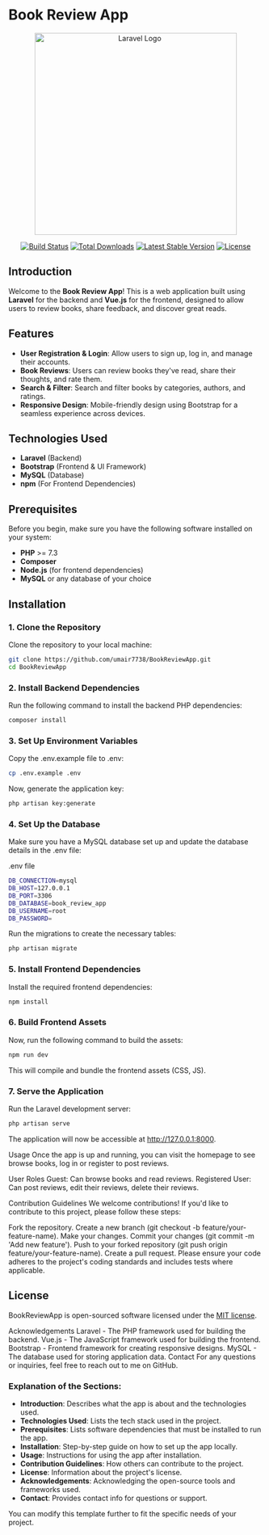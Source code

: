 # Book Review App

<p align="center"><a href="https://laravel.com" target="_blank"><img src="https://raw.githubusercontent.com/laravel/art/master/logo-lockup/5%20SVG/2%20CMYK/1%20Full%20Color/laravel-logolockup-cmyk-red.svg" width="400" alt="Laravel Logo"></a></p>

<p align="center">
<a href="https://github.com/laravel/framework/actions"><img src="https://github.com/laravel/framework/workflows/tests/badge.svg" alt="Build Status"></a>
<a href="https://packagist.org/packages/laravel/framework"><img src="https://img.shields.io/packagist/dt/laravel/framework" alt="Total Downloads"></a>
<a href="https://packagist.org/packages/laravel/framework"><img src="https://img.shields.io/packagist/v/laravel/framework" alt="Latest Stable Version"></a>
<a href="https://packagist.org/packages/laravel/framework"><img src="https://img.shields.io/packagist/l/laravel/framework" alt="License"></a>
</p>

## Introduction

Welcome to the **Book Review App**! This is a web application built using **Laravel** for the backend and **Vue.js** for the frontend, designed to allow users to review books, share feedback, and discover great reads.

## Features

- **User Registration & Login**: Allow users to sign up, log in, and manage their accounts.
- **Book Reviews**: Users can review books they've read, share their thoughts, and rate them.
- **Search & Filter**: Search and filter books by categories, authors, and ratings.
- **Responsive Design**: Mobile-friendly design using Bootstrap for a seamless experience across devices.

## Technologies Used

- **Laravel** (Backend)
- **Bootstrap** (Frontend & UI Framework)
- **MySQL** (Database)
- **npm** (For Frontend Dependencies)

## Prerequisites

Before you begin, make sure you have the following software installed on your system:

- **PHP** >= 7.3
- **Composer**
- **Node.js** (for frontend dependencies)
- **MySQL** or any database of your choice

## Installation


### 1. Clone the Repository
Clone the repository to your local machine:

```bash
git clone https://github.com/umair7738/BookReviewApp.git
cd BookReviewApp
```

### 2. Install Backend Dependencies
Run the following command to install the backend PHP dependencies:
```bash
composer install
```

### 3. Set Up Environment Variables
Copy the .env.example file to .env:
```bash
cp .env.example .env
```

Now, generate the application key:
```bash
php artisan key:generate
```


### 4. Set Up the Database
Make sure you have a MySQL database set up and update the database details in the .env file:

.env file
```bash
DB_CONNECTION=mysql
DB_HOST=127.0.0.1
DB_PORT=3306
DB_DATABASE=book_review_app
DB_USERNAME=root
DB_PASSWORD=
```

Run the migrations to create the necessary tables:
```bash
php artisan migrate
```


### 5. Install Frontend Dependencies
Install the required frontend dependencies:
```bash
npm install
```


### 6. Build Frontend Assets
Now, run the following command to build the assets:
```bash
npm run dev
```
This will compile and bundle the frontend assets (CSS, JS).


### 7. Serve the Application
Run the Laravel development server:
```bash
php artisan serve
```
The application will now be accessible at http://127.0.0.1:8000.

Usage
Once the app is up and running, you can visit the homepage to see browse books, log in or register to post reviews.

User Roles
Guest: Can browse books and read reviews.
Registered User: Can post reviews, edit their reviews, delete their reviews.

Contribution Guidelines
We welcome contributions! If you'd like to contribute to this project, please follow these steps:

Fork the repository.
Create a new branch (git checkout -b feature/your-feature-name).
Make your changes.
Commit your changes (git commit -m 'Add new feature').
Push to your forked repository (git push origin feature/your-feature-name).
Create a pull request.
Please ensure your code adheres to the project's coding standards and includes tests where applicable.

## License
BookReviewApp is open-sourced software licensed under the [MIT license](https://opensource.org/licenses/MIT).

Acknowledgements
Laravel - The PHP framework used for building the backend.
Vue.js - The JavaScript framework used for building the frontend.
Bootstrap - Frontend framework for creating responsive designs.
MySQL - The database used for storing application data.
Contact
For any questions or inquiries, feel free to reach out to me on GitHub.


### Explanation of the Sections:

- **Introduction**: Describes what the app is about and the technologies used.
- **Technologies Used**: Lists the tech stack used in the project.
- **Prerequisites**: Lists software dependencies that must be installed to run the app.
- **Installation**: Step-by-step guide on how to set up the app locally.
- **Usage**: Instructions for using the app after installation.
- **Contribution Guidelines**: How others can contribute to the project.
- **License**: Information about the project's license.
- **Acknowledgements**: Acknowledging the open-source tools and frameworks used.
- **Contact**: Provides contact info for questions or support.

You can modify this template further to fit the specific needs of your project.